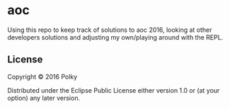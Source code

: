 # aoc

Using this repo to keep track of solutions to aoc 2016, looking at other developers solutions and adjusting my own/playing around with the REPL.

## License

Copyright © 2016 Polky

Distributed under the Eclipse Public License either version 1.0 or (at
your option) any later version.
